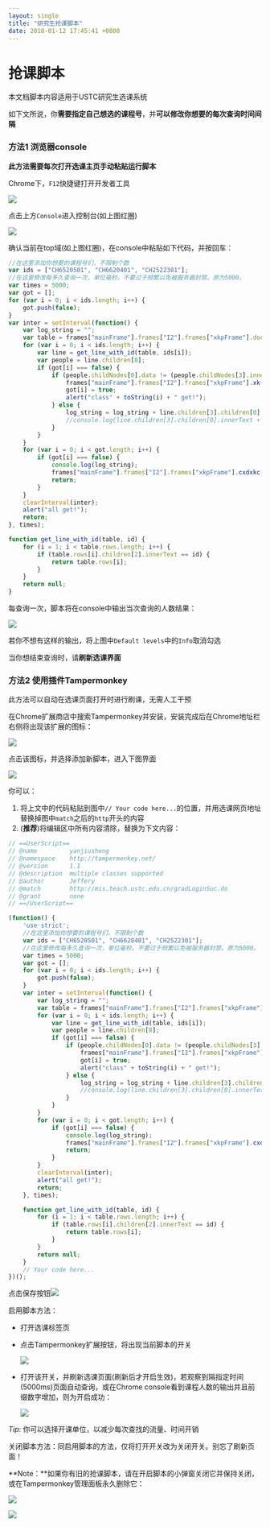 ```yaml
---
layout: single
title: "研究生抢课脚本"
date: 2018-01-12 17:45:41 +0800
---
```


# 抢课脚本

本文档脚本内容适用于USTC研究生选课系统

如下文所说，你**需要指定自己想选的课程号**，并**可以修改你想要的每次查询时间间隔**

### 方法1 浏览器console

**此方法需要每次打开选课主页手动粘贴运行脚本**

Chrome下，`F12`快捷键打开开发者工具

![](/uploads/2018-01-12-yjsqk/2.JPG)



点击上方`Console`进入控制台(如上图红圈)

![](/uploads/2018-01-12-yjsqk/3.JPG)

确认当前在top域(如上图红圈)，在console中粘贴如下代码，并按回车：

```javascript
//在这里添加你想要的课程号们，不限制个数
var ids = ["CH6520501", "CH6620401", "CH2522301"];
//在这里修改每多久查询一次，单位毫秒。不要过于频繁以免被服务器封禁。原为5000。
var times = 5000;
var got = [];
for (var i = 0; i < ids.length; i++) {
    got.push(false);
}
var inter = setInterval(function() {
    var log_string = "";
    var table = frames["mainFrame"].frames["I2"].frames["xkpFrame"].document.children[0].children[1].children[0].children[0].children[2].children[0];
    for (var i = 0; i < ids.length; i++) {
        var line = get_line_with_id(table, ids[i]);
        var people = line.children[8];
        if (got[i] === false) {
            if (people.childNodes[0].data != (people.childNodes[3].innerText + "/")) {
                frames["mainFrame"].frames["I2"].frames["xkpFrame"].xk(ids[i]);
                got[i] = true;
                alert("class" + toString(i) + " get!");
            } else {
                log_string = log_string + line.children[3].children[0].innerText + " : " + people.childNodes[0].data + people.childNodes[3].innerText + "\n";
                //console.log(line.children[3].children[0].innerText + " : " + people.childNodes[0].data + people.childNodes[3].innerText);
            }
        }
    }
    for (var i = 0; i < got.length; i++) {
        if (got[i] === false) {
            console.log(log_string);
            frames["mainFrame"].frames["I2"].frames["xkpFrame"].cxdxkc();
            return;
        }
    }
    clearInterval(inter);
    alert("all get!");
    return;
}, times);

function get_line_with_id(table, id) {
    for (i = 1; i < table.rows.length; i++) {
        if (table.rows[i].children[2].innerText == id) {
            return table.rows[i];
        }
    }
    return null;
}
```

每查询一次，脚本将在console中输出当次查询的人数结果：

![](/uploads/2018-01-12-yjsqk/4.JPG)

若你不想有这样的输出，将上图中`Default levels`中的`Info`取消勾选

当你想结束查询时，请**刷新选课界面**

### 方法2 使用插件Tampermonkey

此方法可以自动在选课页面打开时进行刷课，无需人工干预

在Chrome扩展商店中搜索Tampermonkey并安装，安装完成后在Chrome地址栏右侧将出现该扩展的图标：

![](/uploads/2018-01-12-yjsqk/5.JPG)

点击该图标，并选择添加新脚本，进入下图界面

![](/uploads/2018-01-12-yjsqk/1.JPG)

你可以：

1. 将上文中的代码粘贴到图中`// Your code here...`的位置，并用选课网页地址替换掉图中`match`之后的`http`开头的内容
2. (**推荐**)将编辑区中所有内容清除，替换为下文内容：

```javascript
// ==UserScript==
// @name         yanjiusheng
// @namespace    http://tampermonkey.net/
// @version      1.1
// @description  multiple classes supported
// @author       Jeffery
// @match        http://mis.teach.ustc.edu.cn/gradLoginSuc.do
// @grant        none
// ==/UserScript==

(function() {
    'use strict';
    //在这里添加你想要的课程号们，不限制个数
    var ids = ["CH6520501", "CH6620401", "CH2522301"];
    //在这里修改每多久查询一次，单位毫秒。不要过于频繁以免被服务器封禁。原为5000。
    var times = 5000;
    var got = [];
    for (var i = 0; i < ids.length; i++) {
        got.push(false);
    }
    var inter = setInterval(function() {
        var log_string = "";
        var table = frames["mainFrame"].frames["I2"].frames["xkpFrame"].document.children[0].children[1].children[0].children[0].children[2].children[0];
        for (var i = 0; i < ids.length; i++) {
            var line = get_line_with_id(table, ids[i]);
            var people = line.children[8];
            if (got[i] === false) {
                if (people.childNodes[0].data != (people.childNodes[3].innerText + "/")) {
                    frames["mainFrame"].frames["I2"].frames["xkpFrame"].xk(ids[i]);
                    got[i] = true;
                    alert("class" + toString(i) + " get!");
                } else {
                    log_string = log_string + line.children[3].children[0].innerText + " : " + people.childNodes[0].data + people.childNodes[3].innerText + "\n";
                    //console.log(line.children[3].children[0].innerText + " : " + people.childNodes[0].data + people.childNodes[3].innerText);
                }
            }
        }
        for (var i = 0; i < got.length; i++) {
            if (got[i] === false) {
                console.log(log_string);
                frames["mainFrame"].frames["I2"].frames["xkpFrame"].cxdxkc();
                return;
            }
        }
        clearInterval(inter);
        alert("all get!");
        return;
    }, times);

    function get_line_with_id(table, id) {
        for (i = 1; i < table.rows.length; i++) {
            if (table.rows[i].children[2].innerText == id) {
                return table.rows[i];
            }
        }
        return null;
    }
    // Your code here...
})();
```

点击保存按钮![](/uploads/2018-01-12-yjsqk/6.JPG)

启用脚本方法：

* 打开选课标签页

* 点击Tampermonkey扩展按钮，将出现当前脚本的开关

  ![](/uploads/2018-01-12-yjsqk/9.JPG)

* 打开该开关，并刷新选课页面(刷新后才开启生效)，若观察到隔指定时间(5000ms)页面自动查询，或在Chrome console看到课程人数的输出并且前缀数字增加，则为开启成功：

  ![](/uploads/2018-01-12-yjsqk/4.JPG)

*Tip:* 你可以选择开课单位，以减少每次查找的流量、时间开销

关闭脚本方法：同启用脚本的方法，仅将打开开关改为关闭开关。别忘了刷新页面！



**Note：**如果你有旧的抢课脚本，请在开启脚本的小弹窗关闭它并保持关闭，或在Tampermonkey管理面板永久删除它：

![](/uploads/2018-01-12-yjsqk/7.JPG)

![](/uploads/2018-01-12-yjsqk/8.JPG)